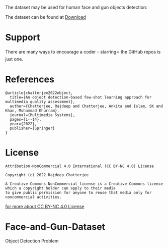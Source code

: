 The dataset may be used for human face and gun objects detection: <br>

The dataset can be found at <a href="https://drive.google.com/file/d/1vwWAvk6ZISu_hJ5SaaCjEmMYPcd4k9h4/view?usp=sharing
">Download</a> <br>

# Support
There are many ways to encourage a coder - starring⭐️ the GitHub repos is just one.

# References
```
@article{chatterjee2022object,
  title={An object detection-based few-shot learning approach for multimedia quality assessment},
  author={Chatterjee, Rajdeep and Chatterjee, Ankita and Islam, SK and Khan, Muhammad Khurram},
  journal={Multimedia Systems},
  pages={1--14},
  year={2022},
  publisher={Springer}
}
```

# License 

```
Attribution-NonCommercial 4.0 International (CC BY-NC 4.0) License

Copyright (c) 2022 Rajdeep Chatterjee

A Creative Commons NonCommercial license is a Creative Commons license which a copyright holder can apply to their media
to give public permission for anyone to reuse that media only for noncommercial activities.
```
 <a href="https://creativecommons.org/licenses/by-nc/4.0/">for more about CC BY-NC 4.0 License</a>
 
# Face-and-Gun-Dataset
Object Detection Problem
